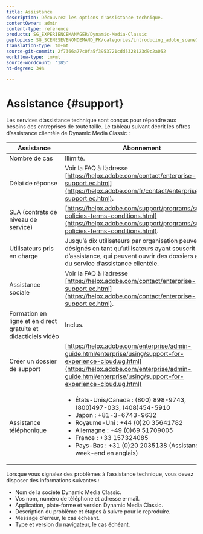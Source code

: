 ```yaml
---
title: Assistance
description: Découvrez les options d'assistance technique.
contentOwner: admin
content-type: reference
products: SG_EXPERIENCEMANAGER/Dynamic-Media-Classic
geptopics: SG_SCENESEVENONDEMAND_PK/categories/introducing_adobe_scene7
translation-type: tm+mt
source-git-commit: 2f7366a77c0fa5f3953721cdd5328123d9c2a052
workflow-type: tm+mt
source-wordcount: '185'
ht-degree: 34%

---
```



# Assistance {#support}

Les services d’assistance technique sont conçus pour répondre aux besoins des entreprises de toute taille. Le tableau suivant décrit les offres d’assistance clientèle de Dynamic Media Classic :

| Assistance | Abonnement |
|--- |--- |
| Nombre de cas | Illimité. |
| Délai de réponse | Voir la FAQ à l’adresse [https://helpx.adobe.com/contact/enterprise-support.ec.html](https://helpx.adobe.com/fr/contact/enterprise-support.ec.html). |
| SLA (contrats de niveau de service) | [https://helpx.adobe.com/support/programs/support-policies-terms-conditions.html](https://helpx.adobe.com/support/programs/support-policies-terms-conditions.html). |
| Utilisateurs pris en charge | Jusqu’à dix utilisateurs par organisation peuvent être désignés en tant qu’utilisateurs ayant souscrit un plan d’assistance, qui peuvent ouvrir des dossiers auprès du service d’assistance clientèle. |
| Assistance sociale | Voir la FAQ à l’adresse [https://helpx.adobe.com/contact/enterprise-support.ec.html](https://helpx.adobe.com/contact/enterprise-support.ec.html). |
| Formation en ligne et en direct gratuite et didacticiels vidéo | Inclus. |
| Créer un dossier de support | [https://helpx.adobe.com/enterprise/admin-guide.html/enterprise/using/support-for-experience-cloud.ug.html](https://helpx.adobe.com/enterprise/admin-guide.html/enterprise/using/support-for-experience-cloud.ug.html) |
| Assistance téléphonique | <ul><li>États-Unis/Canada : (800) 898-9743, (800)497-033, (408)454-5910 </li> <li>Japon : +81-3-6743-9632 </li><li>Royaume-Uni : +44 (0)20 35641782</li><li>Allemagne : +49 (0)69 51709005</li><li>France : +33 157324085</li><li>Pays-Bas : +31 (0)20 2035138 (Assistance week-end en anglais)</li></ul> |

Lorsque vous signalez des problèmes à l’assistance technique, vous devez disposer des informations suivantes :

* Nom de la société Dynamic Media Classic.
* Vos nom, numéro de téléphone et adresse e-mail.
* Application, plate-forme et version Dynamic Media Classic.
* Description du problème et étapes à suivre pour le reproduire.
* Message d’erreur, le cas échéant.
* Type et version du navigateur, le cas échéant.

